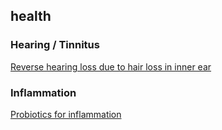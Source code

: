 ## health

### Hearing / Tinnitus

[Reverse hearing loss due to hair loss in inner ear](https://news.mit.edu/2022/frequency-therapeutics-hearing-regeneration-0329)


### Inflammation

[Probiotics for inflammation](https://selfhacked.com/blog/probiotics-inflammation-autoimmunity)
